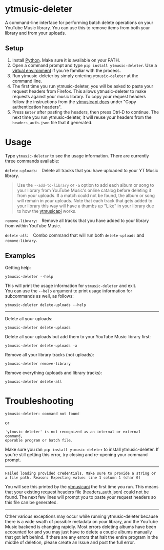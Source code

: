 # ytmusic-deleter
A command-line interface for performing batch delete operations on your YouTube Music library. You can use this to remove items from both your library and from your uploads.

## Setup
1. Install [Python](https://www.python.org/downloads/). Make sure it is available on your PATH.
1. Open a command prompt and type `pip install ytmusic-deleter`. Use a [virtual environment](https://virtualenv.pypa.io/en/latest/) if you're familiar with the process.
1. Run ytmusic-deleter by simply entering `ytmusic-deleter` at the command line.
1. The first time you run ytmusic-deleter, you will be asked to paste your request headers from Firefox. This allows ytmusic-deleter to make requests against your music library. To copy your request headers follow the instructions from the [ytmusicapi docs](https://ytmusicapi.readthedocs.io/en/latest/setup.html) under "Copy authentication headers".
1. Press `Enter` after pasting the headers, then press Ctrl-D to continue. The next time you run ytmusic-deleter, it will reuse your headers from the `headers_auth.json` file that it generated.

# Usage
Type `ytmusic-deleter` to see the usage information. There are currently three commands available:

`delete-uploads`:&nbsp;&nbsp;&nbsp;&nbsp;Delete all tracks that you have uploaded to your YT Music library.  

>Use the `--add-to-library` or `-a` option to add each album or song to your library from YouTube Music's online catalog before deleting it from your uploads. If a match could not be found, the album or song will remain in your uploads. Note that each track that gets added to your library this way will have a thumbs up "Like" in your library due to how the [ytmusicapi](https://github.com/sigma67/ytmusicapi/) works.

`remove-library`:&nbsp;&nbsp;&nbsp;&nbsp;Remove all tracks that you have added to your library from within YouTube Music.  

`delete-all`:&nbsp;&nbsp;&nbsp;&nbsp;Combo command that will run both `delete-uploads` and `remove-library`.
## Examples

Getting help:
```
ytmusic-deleter --help
```
This will print the usage information for `ytmusic-deleter` and exit.  
You can use the `--help` argument to print usage information for subcommands as well, as follows:
```
ytmusic-deleter delete-uploads --help
```
---
Delete all your uploads:
```
ytmusic-deleter delete-uploads
```
Delete all your uploads but add them to your YouTube Music library first:
```
ytmusic-deleter delete-uploads -a
```
Remove all your library tracks (not uploads):
```
ytmusic-deleter remove-library
```
Remove everything (uploads and library tracks):
```
ytmusic-deleter delete-all
```

# Troubleshooting
```
ytmusic-deleter: command not found
```
or
```
'ytmusic-deleter' is not recognized as an internal or external command,
operable program or batch file.
```
Make sure you ran `pip install ytmusic-deleter` to install ytmusic-deleter. If you're still getting this error, try closing and re-opening your command prompt.

---
```
Failed loading provided credentials. Make sure to provide a string or a file path. Reason: Expecting value: line 1 column 1 (char 0)
```
You will see this printed by the [ytmusicapi](https://github.com/sigma67/ytmusicapi) the first time you run. This means that your existing request headers file (headers_auth.json) could not be found. The next few lines will prompt you to paste your request headers so this file can be generated.

---
Other various exceptions may occur while running ytmusic-deleter because there is a wide swath of possible metadata on your library, and the YouTube Music backend is changing rapidly. Most errors deleting albums have been accounted for and you may just have to delete a couple albums manually that got left behind. If there are any errors that halt the entire program in the middle of deletion, please create an Issue and post the full error.
